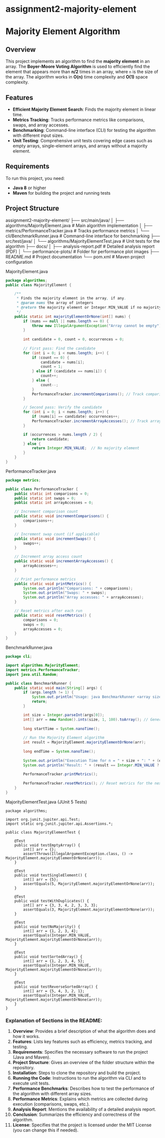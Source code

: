# assignment2-majority-element
# Majority Element Algorithm

## Overview

This project implements an algorithm to find the **majority element** in an array. The **Boyer-Moore Voting Algorithm** is used to efficiently find the element that appears more than **n/2** times in an array, where `n` is the size of the array. The algorithm works in **O(n)** time complexity and **O(1)** space complexity.

## Features

- **Efficient Majority Element Search**: Finds the majority element in linear time.
- **Metrics Tracking**: Tracks performance metrics like comparisons, swaps, and array accesses.
- **Benchmarking**: Command-line interface (CLI) for testing the algorithm with different input sizes.
- **Unit Testing**: Comprehensive unit tests covering edge cases such as empty arrays, single-element arrays, and arrays without a majority element.

## Requirements

To run this project, you need:

- **Java 8** or higher
- **Maven** for building the project and running tests

## Project Structure

assignment2-majority-element/
├── src/main/java/
│ ├── algorithms/MajorityElement.java # Main algorithm implementation
│ ├── metrics/PerformanceTracker.java # Tracks performance metrics
│ └── cli/BenchmarkRunner.java # Command-line interface for benchmarking
├── src/test/java/
│ └── algorithms/MajorityElementTest.java # Unit tests for the algorithm
├── docs/
│ ├── analysis-report.pdf # Detailed analysis report (PDF)
│ └── performance-plots/ # Folder for performance plot images
├── README.md # Project documentation
└── pom.xml # Maven project configuration

MajorityElement.java 
``` java
package algorithms;
public class MajorityElement {

    /**
     * Finds the majority element in the array, if any.
     * @param nums the array of integers
     * @return the majority element or Integer.MIN_VALUE if no majority element exists
     */
    public static int majorityElementOrNone(int[] nums) {
        if (nums == null || nums.length == 0) {
            throw new IllegalArgumentException("Array cannot be empty");
        }
        
        int candidate = 0, count = 0, occurrences = 0;
        
        // First pass: Find the candidate
        for (int i = 0; i < nums.length; i++) {
            if (count == 0) {
                candidate = nums[i];
                count = 1;
            } else if (candidate == nums[i]) {
                count++;
            } else {
                count--;
            }
            PerformanceTracker.incrementComparisons(); // Track comparisons
        }

        // Second pass: Verify the candidate
        for (int i = 0; i < nums.length; i++) {
            if (nums[i] == candidate) occurrences++;
            PerformanceTracker.incrementArrayAccesses(); // Track array accesses
        }

        if (occurrences > nums.length / 2) {
            return candidate;
        } else {
            return Integer.MIN_VALUE;  // No majority element
        }
    }
}
```

PerformanceTracker.java
``` java
package metrics;

public class PerformanceTracker {
    public static int comparisons = 0;
    public static int swaps = 0;
    public static int arrayAccesses = 0;

    // Increment comparison count
    public static void incrementComparisons() {
        comparisons++;
    }

    // Increment swap count (if applicable)
    public static void incrementSwaps() {
        swaps++;
    }

    // Increment array access count
    public static void incrementArrayAccesses() {
        arrayAccesses++;
    }

    // Print performance metrics
    public static void printMetrics() {
        System.out.println("Comparisons: " + comparisons);
        System.out.println("Swaps: " + swaps);
        System.out.println("Array accesses: " + arrayAccesses);
    }

    // Reset metrics after each run
    public static void resetMetrics() {
        comparisons = 0;
        swaps = 0;
        arrayAccesses = 0;
    }
}
``` 
BenchmarkRunner.java
``` java
package cli;

import algorithms.MajorityElement;
import metrics.PerformanceTracker;
import java.util.Random;

public class BenchmarkRunner {
    public static void main(String[] args) {
        if (args.length != 1) {
            System.out.println("Usage: java BenchmarkRunner <array size>");
            return;
        }

        int size = Integer.parseInt(args[0]);
        int[] arr = new Random().ints(size, 1, 100).toArray(); // Generate random array
        
        long startTime = System.nanoTime();
        
        // Run the Majority Element algorithm
        int result = MajorityElement.majorityElementOrNone(arr);
        
        long endTime = System.nanoTime();
        
        System.out.println("Execution Time for n = " + size + ": " + (endTime - startTime) + " ns");
        System.out.println("Result: " + (result == Integer.MIN_VALUE ? "No majority" : result));
        
        PerformanceTracker.printMetrics();
        
        PerformanceTracker.resetMetrics(); // Reset metrics for the next run
    }
}
```

MajorityElementTest.java (JUnit 5 Tests)
```
package algorithms;

import org.junit.jupiter.api.Test;
import static org.junit.jupiter.api.Assertions.*;

public class MajorityElementTest {

    @Test
    public void testEmptyArray() {
        int[] arr = {};
        assertThrows(IllegalArgumentException.class, () -> MajorityElement.majorityElementOrNone(arr));
    }

    @Test
    public void testSingleElement() {
        int[] arr = {5};
        assertEquals(5, MajorityElement.majorityElementOrNone(arr));
    }

    @Test
    public void testWithDuplicates() {
        int[] arr = {3, 3, 4, 2, 3, 3, 3};
        assertEquals(3, MajorityElement.majorityElementOrNone(arr));
    }

    @Test
    public void testNoMajority() {
        int[] arr = {1, 2, 3, 4};
        assertEquals(Integer.MIN_VALUE, MajorityElement.majorityElementOrNone(arr));
    }

    @Test
    public void testSortedArray() {
        int[] arr = {1, 2, 3, 4, 5};
        assertEquals(Integer.MIN_VALUE, MajorityElement.majorityElementOrNone(arr));
    }

    @Test
    public void testReverseSortedArray() {
        int[] arr = {5, 4, 3, 2, 1};
        assertEquals(Integer.MIN_VALUE, MajorityElement.majorityElementOrNone(arr));
    }
}
```


### **Explanation of Sections in the README:**

1. **Overview**: Provides a brief description of what the algorithm does and how it works.
2. **Features**: Lists key features such as efficiency, metrics tracking, and testing.
3. **Requirements**: Specifies the necessary software to run the project (Java and Maven).
4. **Project Structure**: Gives an overview of the folder structure within the repository.
5. **Installation**: Steps to clone the repository and build the project.
6. **Running the Code**: Instructions to run the algorithm via CLI and to execute unit tests.
7. **Performance Benchmarks**: Describes how to test the performance of the algorithm with different array sizes.
8. **Performance Metrics**: Explains which metrics are collected during execution (comparisons, swaps, etc.).
9. **Analysis Report**: Mentions the availability of a detailed analysis report.
10. **Conclusion**: Summarizes the efficiency and correctness of the algorithm.
11. **License**: Specifies that the project is licensed under the MIT License (you can change this if needed).

